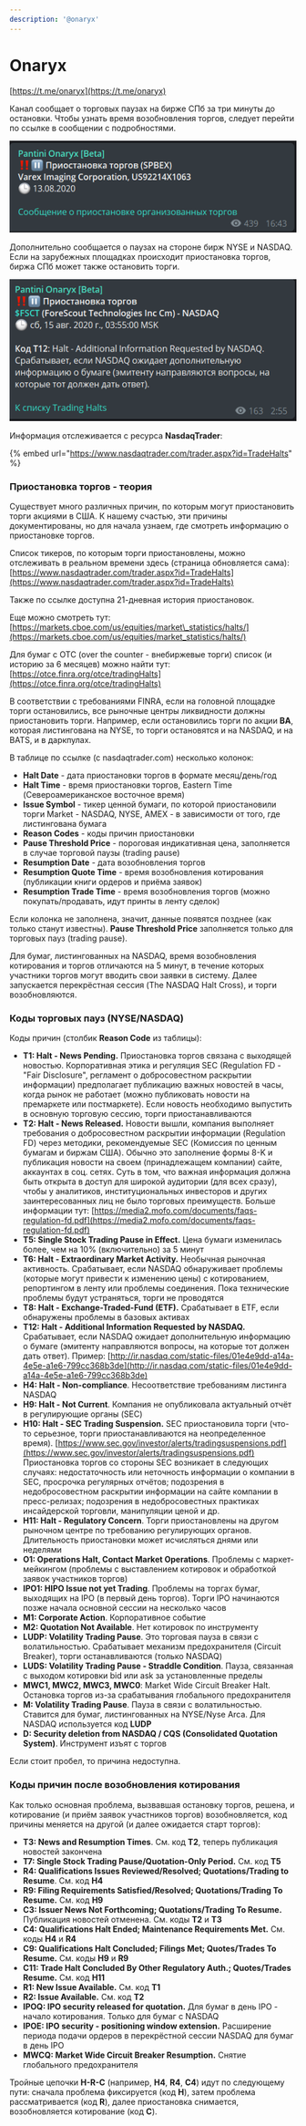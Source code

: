 ```yaml
---
description: '@onaryx'
---
```


# Onaryx

[https://t.me/onaryx](https://t.me/onaryx)

Канал сообщает о торговых паузах на бирже СПб за три минуты до остановки. Чтобы узнать время возобновления торгов, следует перейти по ссылке в сообщении с подробностями.

![](../../.gitbook/assets/image.png)

Дополнительно сообщается о паузах на стороне бирж NYSE и NASDAQ. Если на зарубежных площадках происходит приостановка торгов, биржа СПб может также остановить торги.

![](../../.gitbook/assets/image%20%281%29.png)

Информация отслеживается с ресурса **NasdaqTrader**:

{% embed url="https://www.nasdaqtrader.com/trader.aspx?id=TradeHalts" %}

### Приостановка торгов - теория

Существует много различных причин, по которым могут приостановить торги акциями в США. К нашему счастью, эти причины документированы, но для начала узнаем, где смотреть информацию о приостановке торгов.

Список тикеров, по которым торги приостановлены, можно отслеживать в реальном времени здесь \(страница обновляется сама\): [https://www.nasdaqtrader.com/trader.aspx?id=TradeHalts](https://www.nasdaqtrader.com/trader.aspx?id=TradeHalts)

Также по ссылке доступна 21-дневная история приостановок.

Еще можно смотреть тут: [https://markets.cboe.com/us/equities/market\_statistics/halts/](https://markets.cboe.com/us/equities/market_statistics/halts/)

Для бумаг с OTC \(over the counter - внебиржевые торги\) список \(и историю за 6 месяцев\) можно найти тут: [https://otce.finra.org/otce/tradingHalts](https://otce.finra.org/otce/tradingHalts)

В соответствии с требованиями FINRA, если на головной площадке торги остановились, все рыночные центры ликвидности должны приостановить торги. Например, если остановились торги по акции **BA**, которая листингована на NYSE, то торги остановятся и на NASDAQ, и на BATS, и в даркпулах.

В таблице по ссылке \(с nasdaqtrader.com\) несколько колонок: 

* **Halt Date** - дата приостановки торгов в формате месяц/день/год
* **Halt Time** - время приостановки торгов, Eastern Time \(Североамериканское восточное время\)
* **Issue Symbol** - тикер ценной бумаги, по которой приостановили торги Market - NASDAQ, NYSE, AMEX - в зависимости от того, где листингована бумага
* **Reason Codes** - коды причин приостановки
* **Pause Threshold Price** - пороговая индикативная цена, заполняется в случае торговой паузы \(trading pause\)
* **Resumption Date** - дата возобновления торгов
* **Resumption Quote Time** - время возобновления котирования \(публикации книги ордеров и приёма заявок\)
* **Resumption Trade Time** - время возобновления торгов \(можно покупать/продавать, идут принты в ленту сделок\)      

Если колонка не заполнена, значит, данные появятся позднее \(как только станут известны\). **Pause Threshold Price** заполняется только для торговых пауз \(trading pause\).

Для бумаг, листингованных на NASDAQ, время возобновления котирования и торгов отличаются на 5 минут, в течение которых участники торгов могут вводить свои заявки в систему. Далее запускается перекрёстная сессия \(The NASDAQ Halt Cross\), и торги возобновляются.

### Коды торговых пауз \(NYSE/NASDAQ\)

Коды причин \(столбик **Reason Code** из таблицы\): 

* **T1: Halt - News Pending.** Приостановка торгов связана с выходящей новостью. Корпоративная этика и регуляция SEC \(Regulation FD - "Fair Disclosure", регламент о добросовестном раскрытии информации\) предполагает публикацию важных новостей в часы, когда рынок не работает \(можно публиковать новости на премаркете или постмаркете\). Если новость необходимо выпустить в основную торговую сессию, торги приостанавливаются
* **T2: Halt - News Released.** Новости вышли, компания выполняет требования о добросовестном раскрытии информации \(Regulation FD\) через методики, рекомендуемые SEC \(Комиссия по ценным бумагам и биржам США\). Обычно это заполнение формы 8-K и публикация новости на своем \(принадлежащем компании\) сайте, аккаунтах в соц. сетях. Суть в том, что важная информация должна быть открыта в доступ для широкой аудитории \(для всех сразу\), чтобы у аналитиков, институциональных инвесторов и других заинтересованных лиц не было торговых преимуществ. Больше информации тут: [https://media2.mofo.com/documents/faqs-regulation-fd.pdf](https://media2.mofo.com/documents/faqs-regulation-fd.pdf) 
* **T5: Single Stock Trading Pause in Effect.** Цена бумаги изменилась более, чем на 10% \(включительно\) за 5 минут
* **T6: Halt - Extraordinary Market Activity.** Необычная рыночная активность. Срабатывает, если NASDAQ обнаруживает проблемы \(которые могут привести к изменению цены\) с котированием, репортингом в ленту или проблемы соединения. Пока технические проблемы будут устраняться, торги не проводятся
* **T8: Halt - Exchange-Traded-Fund \(ETF\).** Срабатывает в ETF, если обнаружены проблемы в базовых активах
* **T12: Halt - Additional Information Requested by NASDAQ.** Срабатывает, если NASDAQ ожидает дополнительную информацию о бумаге \(эмитенту направляются вопросы, на которые тот должен дать ответ\). Пример: [http://ir.nasdaq.com/static-files/01e4e9dd-a14a-4e5e-a1e6-799cc368b3de](http://ir.nasdaq.com/static-files/01e4e9dd-a14a-4e5e-a1e6-799cc368b3de) 
* **H4: Halt - Non-compliance**. Несоответствие требованиям листинга NASDAQ
* **H9: Halt - Not Current**. Компания не опубликовала актуальный отчёт в регулирующие органы \(SEC\)
* **H10: Halt - SEC Trading Suspension.** SEC приостановила торги \(что-то серьезное, торги приостанавливаются на неопределенное время\). [https://www.sec.gov/investor/alerts/tradingsuspensions.pdf](https://www.sec.gov/investor/alerts/tradingsuspensions.pdf) Приостановка торгов со стороны SEC возникает в следующих случаях: недостаточность или неточность информации о компании в SEC, просрочка регулярных отчётов; подозрения в недобросовестном раскрытии информации на сайте компании в пресс-релизах; подозрения в недобросовестных практиках инсайдерской торговли, манипуляции ценой и др.
* **H11: Halt - Regulatory Concern**. Торги приостановлены на другом рыночном центре по требованию регулирующих органов. Длительность приостановки может исчисляться днями или неделями
* **O1: Operations Halt, Contact Market Operations**. Проблемы с маркет-мейкингом \(проблемы с выставлением котировок и обработкой заявок участников торгов\)
* **IPO1: HIPO Issue not yet Trading**. Проблемы на торгах бумаг, выходящих на IPO \(в первый день торгов\). Торги IPO начинаются позже начала основной сессии на несколько часов
* **M1: Corporate Action**. Корпоративное событие
* **M2: Quotation Not Available**. Нет котировок по инструменту
* **LUDP: Volatility Trading Pause**. Это торговая пауза в связи с волатильностью. Срабатывает механизм предохранителя \(Circuit Breaker\), торги останавливаются \(только NASDAQ\)
* **LUDS: Volatility Trading Pause - Straddle Condition**. Пауза, связанная с выходом котировки bid или ask за установленные пределы
* **MWC1, MWC2, MWC3, MWC0**: Market Wide Circuit Breaker Halt. Остановка торгов из-за срабатывания глобального предохранителя
* **M: Volatility Trading Pause**. Пауза в связи с волатильностью. Ставится для бумаг, листингованных на NYSE/Nyse Arca. Для NASDAQ используется код **LUDP**
* **D: Security deletion from NASDAQ / CQS \(Consolidated Quotation System\)**. Инструмент изъят с торгов

Если стоит пробел, то причина недоступна.

### Коды причин после возобновления котирования

Как только основная проблема, вызвавшая остановку торгов, решена, и котирование \(и приём заявок участников торгов\) возобновляется, код причины меняется на другой \(и далее ожидается старт торгов\):

* **T3: News and Resumption Times**. См. код **T2**, теперь публикация новостей закончена
* **T7: Single Stock Trading Pause/Quotation-Only Period.** См. код **T5**
* **R4: Qualifications Issues Reviewed/Resolved; Quotations/Trading to Resume**. См. код **H4**
* **R9: Filing Requirements Satisfied/Resolved; Quotations/Trading To Resume.** См. код **H9**
* **C3: Issuer News Not Forthcoming; Quotations/Trading To Resume.** Публикация новостей отменена. См. коды **T2** и **T3**
* **C4: Qualifications Halt Ended; Maintenance Requirements Met.** См. коды **H4** и **R4**
* **C9: Qualifications Halt Concluded; Filings Met; Quotes/Trades To Resume.** См. коды **H9** и **R9**
* **C11: Trade Halt Concluded By Other Regulatory Auth.; Quotes/Trades Resume.** См. код **H11**
* **R1: New Issue Available.** См. код **T1**
* **R2: Issue Available.** См. код **T2**
* **IPOQ: IPO security released for quotation.** Для бумаг в день IPO - начало котирования. Только для бумаг с NASDAQ
* **IPOE: IPO security - positioning window extension.** Расширение периода подачи ордеров в перекрёстной сессии NASDAQ для бумаг в день IPO
* **MWCQ: Market Wide Circuit Breaker Resumption.** Снятие глобального предохранителя

Тройные цепочки **H-R-C** \(например, **H4**, **R4**, **C4**\) идут по следующему пути: сначала проблема фиксируется \(код **H**\), затем проблема рассматривается \(код **R**\), далее приостановка снимается, возобновляется котирование \(код **C**\).

